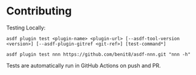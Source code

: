 # Contributing

Testing Locally:

```shell
asdf plugin test <plugin-name> <plugin-url> [--asdf-tool-version <version>] [--asdf-plugin-gitref <git-ref>] [test-command*]

asdf plugin test nnn https://github.com/benit8/asdf-nnn.git "nnn -h"
```

Tests are automatically run in GitHub Actions on push and PR.
